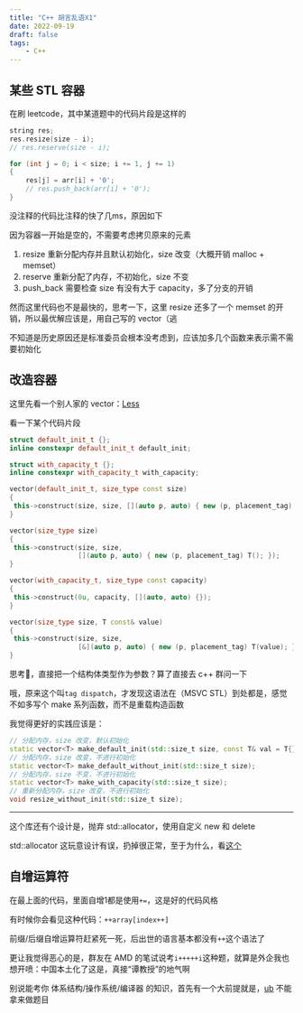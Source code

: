 ```yaml
---
title: "C++ 胡言乱语X1"
date: 2022-09-19
draft: false
tags:
    - C++
---
```


## 某些 STL 容器

在刷 leetcode，其中某道题中的代码片段是这样的

```C++
string res;
res.resize(size - i);
// res.reserve(size - i);

for (int j = 0; i < size; i += 1, j += 1)
{
    res[j] = arr[i] + '0';
    // res.push_back(arr[i] + '0');
}
```

没注释的代码比注释的快了几ms，原因如下

因为容器一开始是空的，不需要考虑拷贝原来的元素
1. resize 重新分配内存并且默认初始化，size 改变（大概开销 malloc + memset）
2. reserve 重新分配了内存，不初始化，size 不变
3. push_back 需要检查 size 有没有大于 capacity，多了分支的开销

然而这里代码也不是最快的，思考一下，这里 resize 还多了一个 memset 的开销，所以最优解应该是，用自己写的 vector（逃

不知道是历史原因还是标准委员会根本没考虑到，应该加多几个函数来表示需不需要初始化

## 改造容器

这里先看一个别人家的 vector：[Less](https://github.com/cmazakas/less/)

看一下某个代码片段
```C++
struct default_init_t {};
inline constexpr default_init_t default_init;

struct with_capacity_t {};
inline constexpr with_capacity_t with_capacity;

vector(default_init_t, size_type const size)
{
 this->construct(size, size, [](auto p, auto) { new (p, placement_tag) T; });
}

vector(size_type size)
{
 this->construct(size, size,
                 [](auto p, auto) { new (p, placement_tag) T(); });
}

vector(with_capacity_t, size_type const capacity)
{
 this->construct(0u, capacity, [](auto, auto) {});
}

vector(size_type size, T const& value)
{
 this->construct(size, size,
                 [&](auto p, auto) { new (p, placement_tag) T(value); });
}
```

思考🤔，直接把一个结构体类型作为参数？算了直接去 c++ 群问一下

哦，原来这个叫`tag dispatch`，才发现这语法在（MSVC STL）到处都是，感觉不如多写个 make 系列函数，而不是重载构造函数

我觉得更好的实践应该是：

```C++
// 分配内存，size 改变，默认初始化
static vector<T> make_default_init(std::size_t size, const T& val = T{});
// 分配内存，size 改变，不进行初始化
static vector<T> make_default_without_init(std::size_t size);
// 分配内存，size 不变，不进行初始化
static vector<T> make_with_capacity(std::size_t size);
// 重新分配内存，size 改变，不进行初始化
void resize_without_init(std::size_t size);
```

---

这个库还有个设计是，抛弃 std::allocator，使用自定义 new 和 delete

std::allocator 这玩意设计有误，扔掉很正常，至于为什么，看[这个](https://www.zhihu.com/question/50997867/answer/2212678027)

## 自增运算符

在最上面的代码，里面自增1都是使用`+=`，这是好的代码风格

有时候你会看见这种代码：`++array[index++]`

前缀/后缀自增运算符赶紧死一死，后出世的语言基本都没有`++`这个语法了

更让我觉得恶心的是，群友在 AMD 的笔试说考`i+++++i`这种题，就算是外企我也想开喷：中国本土化了这是，真接“谭教授”的地气啊

别说能考你 体系结构/操作系统/编译器 的知识，首先有一个大前提就是，[ub](https://en.cppreference.com/w/cpp/language/ub) 不能拿来做题目